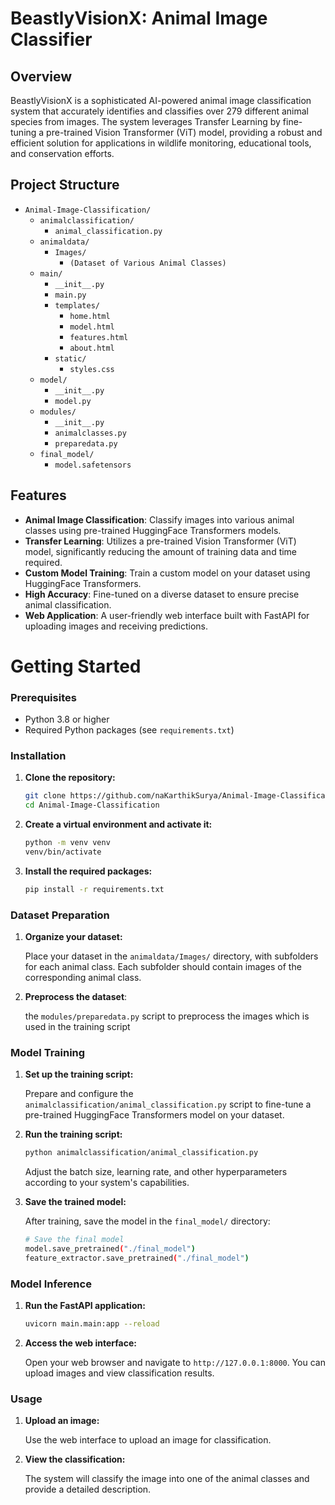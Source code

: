 # BeastlyVisionX: Animal Image Classifier

## Overview
BeastlyVisionX is a sophisticated AI-powered animal image classification system that accurately identifies and classifies over 279 different animal species from images. The system  leverages Transfer Learning by fine-tuning a pre-trained Vision Transformer (ViT) model, providing a robust and efficient solution for applications in wildlife monitoring, educational tools, and conservation efforts.

## Project Structure
- `Animal-Image-Classification/`
  - `animalclassification/`
    - `animal_classification.py`
  - `animaldata/`
    - `Images/`
      - `(Dataset of Various Animal Classes)`
  - `main/`
    - `__init__.py`
    - `main.py`
    - `templates/`
      - `home.html`
      - `model.html`
      - `features.html`
      - `about.html`
    - `static/`
      - `styles.css`
  - `model/`
    - `__init__.py`
    - `model.py`
  - `modules/`
    - `__init__.py`
    - `animalclasses.py`
    - `preparedata.py`
  - `final_model/`
    - `model.safetensors`


## Features
- **Animal Image Classification**: Classify images into various animal classes using pre-trained HuggingFace Transformers models.
- **Transfer Learning**: Utilizes a pre-trained Vision Transformer (ViT) model, significantly reducing the amount of training data and time required.
- **Custom Model Training**: Train a custom model on your dataset using HuggingFace Transformers.
- **High Accuracy**: Fine-tuned on a diverse dataset to ensure precise animal classification.
- **Web Application**: A user-friendly web interface built with FastAPI for uploading images and receiving predictions.

# Getting Started

### Prerequisites

- Python 3.8 or higher
- Required Python packages (see `requirements.txt`)

### Installation

1. **Clone the repository:**

    ```bash
    git clone https://github.com/naKarthikSurya/Animal-Image-Classification.git
    cd Animal-Image-Classification
    ```

2. **Create a virtual environment and activate it:**

    ```bash
    python -m venv venv
    venv/bin/activate 
    ```

3. **Install the required packages:**

    ```bash
    pip install -r requirements.txt
    ```

### Dataset Preparation

1. **Organize your dataset:**

    Place your dataset in the `animaldata/Images/` directory, with subfolders for each animal class. Each subfolder should contain images of the corresponding animal class.

2. **Preprocess the dataset**:

    the `modules/preparedata.py` script to preprocess the images which is used in the training script 

### Model Training

1. **Set up the training script:**

    Prepare and configure the `animalclassification/animal_classification.py` script to fine-tune a pre-trained HuggingFace Transformers model on your dataset.

2. **Run the training script:**

    ```bash
    python animalclassification/animal_classification.py
    ```

    Adjust the batch size, learning rate, and other hyperparameters according to your system's capabilities.

3. **Save the trained model:**

    After training, save the model in the `final_model/` directory:

    ```bash
    # Save the final model
    model.save_pretrained("./final_model")
    feature_extractor.save_pretrained("./final_model")
    ```

### Model Inference

1. **Run the FastAPI application:**

    ```bash
    uvicorn main.main:app --reload
    ```

2. **Access the web interface:**

    Open your web browser and navigate to `http://127.0.0.1:8000`. You can upload images and view classification results.

### Usage

1. **Upload an image:**

    Use the web interface to upload an image for classification.

2. **View the classification:**

    The system will classify the image into one of the animal classes and provide a detailed description.

